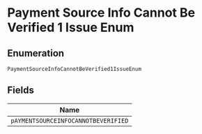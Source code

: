 
# Payment Source Info Cannot Be Verified 1 Issue Enum

## Enumeration

`PaymentSourceInfoCannotBeVerified1IssueEnum`

## Fields

| Name |
|  --- |
| `pAYMENTSOURCEINFOCANNOTBEVERIFIED` |

